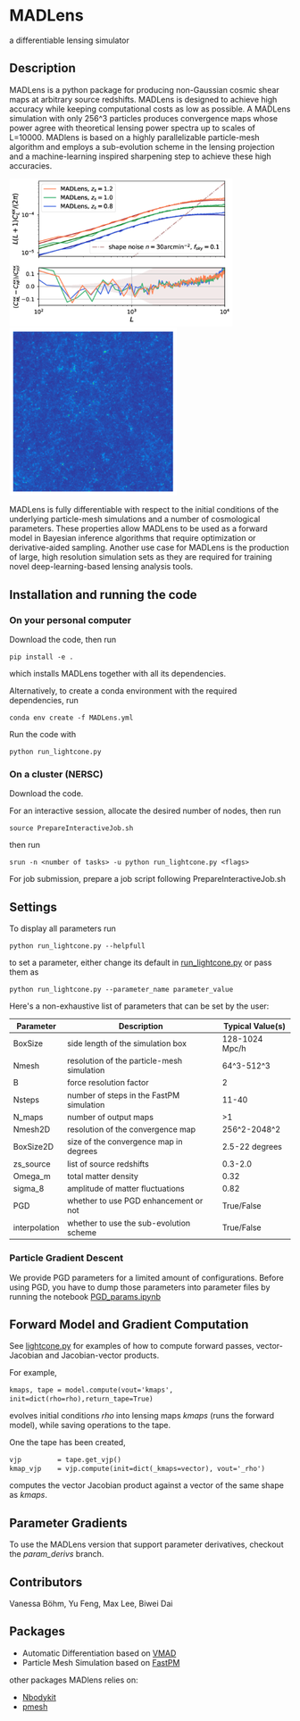# MADLens
a differentiable lensing simulator

## Description
MADLens is a python package for producing non-Gaussian cosmic shear maps at arbitrary source redshifts. MADLens is designed to achieve high accuracy while keeping computational costs as low as possible. A MADLens simulation with only 256^3 particles produces convergence maps whose power agree with theoretical lensing power spectra up to scales of L=10000.
MADlens is based on a highly parallelizable particle-mesh algorithm and employs a sub-evolution scheme in the lensing projection and a machine-learning inspired sharpening step to achieve these high accuracies.
<p float="left">
<img src="/figures/redshift_comp.png" width="400"/> 
  
<img src="/figures/lensing_map.png" width="300"/> 
</p>
  
MADLens is fully differentiable with respect to the initial conditions of the underlying particle-mesh simulations and a number of cosmological parameters. These properties allow MADLens to be used as a forward model in Bayesian inference algorithms that require optimization or derivative-aided sampling. Another use case for MADLens is the production of large, high resolution simulation sets as they are required for training novel deep-learning-based lensing analysis tools.

## Installation and running the code

### On your personal computer

Download the code, then run
```
pip install -e .
```
which installs MADLens together with all its dependencies.

Alternatively, to create a conda environment with the required dependencies, run 
```
conda env create -f MADLens.yml
```
Run the code with

```
python run_lightcone.py
```

### On a cluster (NERSC)

Download the code.

For an interactive session, allocate the desired number of nodes, then run 
```
source PrepareInteractiveJob.sh
```
then run 
```
srun -n <number of tasks> -u python run_lightcone.py <flags>
```

For job submission, prepare a job script following PrepareInteractiveJob.sh


## Settings

To display all parameters run

``` 
python run_lightcone.py --helpfull
```

to set a parameter, either change its default in [run_lightcone.py](https://github.com/VMBoehm/MADLens/blob/master/run_lightcone.py) or pass them as

```
python run_lightcone.py --parameter_name parameter_value
```
Here's a non-exhaustive list of parameters that can be set by the user:

Parameter |  Description | Typical Value(s) |
----------|--------------|------------------|
BoxSize | side length of the simulation box | 128-1024 Mpc/h |
Nmesh | resolution of the particle-mesh simulation | 64^3-512^3 |
B | force resolution factor | 2 |
Nsteps | number of steps in the FastPM simulation | 11-40 |
N_maps | number of output maps | >1 |
Nmesh2D | resolution of the convergence map | 256^2-2048^2 |
BoxSize2D | size of the convergence map in degrees | 2.5-22 degrees |
zs\_source | list of source redshifts | 0.3-2.0 |
Omega\_m | total matter density | 0.32 |
sigma\_8 | amplitude of matter fluctuations | 0.82 |
PGD | whether to use PGD enhancement or not | True/False |
interpolation | whether to use the sub-evolution scheme | True/False | 

### Particle Gradient Descent

We provide PGD parameters for a limited amount of configurations. Before using PGD, you have to dump those parameters into parameter files by running the notebook
[PGD_params.ipynb](https://github.com/VMBoehm/MADLens/blob/master/notebooks/PGD_params.ipynb)

## Forward Model and Gradient Computation

See [lightcone.py](https://github.com/VMBoehm/MADLens/blob/0a4d491a2c81f8a46eb350a23ab1456fe8654b86/MADLens/lightcone.py#L462) for examples of how to compute forward passes, vector-Jacobian and Jacobian-vector products.

For example,
```
kmaps, tape = model.compute(vout='kmaps', init=dict(rho=rho),return_tape=True)
```
evolves initial conditions *rho* into lensing maps *kmaps* (runs the forward model), while saving operations to the tape.

One the tape has been created,
```
vjp         = tape.get_vjp()
kmap_vjp    = vjp.compute(init=dict(_kmaps=vector), vout='_rho')
```
computes the vector Jacobian product against a vector of the same shape as *kmaps*.

## Parameter Gradients

To use the MADLens version that support parameter derivatives, checkout the *param_derivs* branch.

## Contributors

Vanessa Böhm, Yu Feng, Max Lee, Biwei Dai 

## Packages

- Automatic Differentiation based on [VMAD](https://github.com/rainwoodman/vmad)
- Particle Mesh Simulation based on [FastPM](https://github.com/rainwoodman/fastpm-python)

other packages MADlens relies on:

- [Nbodykit](https://nbodykit.readthedocs.io/en/latest/index.html)
- [pmesh](https://github.com/rainwoodman/pmesh)




